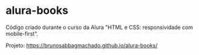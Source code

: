 # alura-books
Código criado durante o curso da Alura "HTML e CSS: responsividade com mobile-first".

Projeto: https://brunosabbagmachado.github.io/alura-books/
